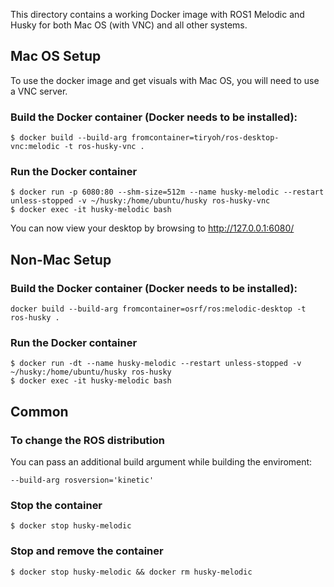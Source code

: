 This directory contains a working Docker image with ROS1 Melodic and Husky for both Mac OS (with VNC) and all other systems.

## Mac OS Setup

To use the docker image and get visuals with Mac OS, you will need to use a VNC server.

### Build the Docker container (Docker needs to be installed):

```
$ docker build --build-arg fromcontainer=tiryoh/ros-desktop-vnc:melodic -t ros-husky-vnc .
```

### Run the Docker container

```
$ docker run -p 6080:80 --shm-size=512m --name husky-melodic --restart unless-stopped -v ~/husky:/home/ubuntu/husky ros-husky-vnc
$ docker exec -it husky-melodic bash
```

You can now view your desktop by browsing to http://127.0.0.1:6080/

## Non-Mac Setup

### Build the Docker container (Docker needs to be installed):

```
docker build --build-arg fromcontainer=osrf/ros:melodic-desktop -t ros-husky .
```

### Run the Docker container

```
$ docker run -dt --name husky-melodic --restart unless-stopped -v ~/husky:/home/ubuntu/husky ros-husky
$ docker exec -it husky-melodic bash
```

## Common

### To change the ROS distribution

You can pass an additional build argument while building the enviroment:

```
--build-arg rosversion='kinetic'
```

### Stop the container

```
$ docker stop husky-melodic
```

### Stop and remove the container

```
$ docker stop husky-melodic && docker rm husky-melodic
```
